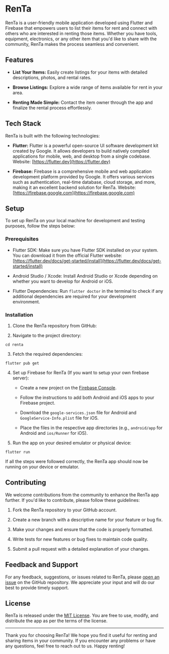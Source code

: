 # RenTa

RenTa is a user-friendly mobile application developed using Flutter and Firebase that empowers users to list their items for rent and connect with others who are interested in renting those items. Whether you have tools, equipment, electronics, or any other item that you'd like to share with the community, RenTa makes the process seamless and convenient.

## Features

- **List Your Items:** Easily create listings for your items with detailed descriptions, photos, and rental rates.

- **Browse Listings:** Explore a wide range of items available for rent in your area.

- **Renting Made Simple:** Contact the item owner through the app and finalize the rental process effortlessly.

## Tech Stack

RenTa is built with the following technologies:

- **Flutter:** Flutter is a powerful open-source UI software development kit created by Google. It allows developers to build natively compiled applications for mobile, web, and desktop from a single codebase. Website: [https://flutter.dev](https://flutter.dev)

- **Firebase:** Firebase is a comprehensive mobile and web application development platform provided by Google. It offers various services such as authentication, real-time database, cloud storage, and more, making it an excellent backend solution for RenTa. Website: [https://firebase.google.com](https://firebase.google.com)

## Setup

To set up RenTa on your local machine for development and testing purposes, follow the steps below:

### Prerequisites

- Flutter SDK: Make sure you have Flutter SDK installed on your system. You can download it from the official Flutter website: [https://flutter.dev/docs/get-started/install](https://flutter.dev/docs/get-started/install)

- Android Studio / Xcode: Install Android Studio or Xcode depending on whether you want to develop for Android or iOS.

- Flutter Dependencies: Run `flutter doctor` in the terminal to check if any additional dependencies are required for your development environment.

### Installation

1. Clone the RenTa repository from GitHub:

2. Navigate to the project directory:

```
cd renta
```

3. Fetch the required dependencies:

```
flutter pub get
```

4. Set up Firebase for RenTa (If you want to setup your own firebase server):

   - Create a new project on the [Firebase Console](https://console.firebase.google.com/).

   - Follow the instructions to add both Android and iOS apps to your Firebase project.

   - Download the `google-services.json` file for Android and `GoogleService-Info.plist` file for iOS.

   - Place the files in the respective app directories (e.g., `android/app` for Android and `ios/Runner` for iOS).

5. Run the app on your desired emulator or physical device:

```
flutter run
```

If all the steps were followed correctly, the RenTa app should now be running on your device or emulator.

## Contributing

We welcome contributions from the community to enhance the RenTa app further. If you'd like to contribute, please follow these guidelines:

1. Fork the RenTa repository to your GitHub account.

2. Create a new branch with a descriptive name for your feature or bug fix.

3. Make your changes and ensure that the code is properly formatted.

4. Write tests for new features or bug fixes to maintain code quality.

5. Submit a pull request with a detailed explanation of your changes.

## Feedback and Support

For any feedback, suggestions, or issues related to RenTa, please [open an issue](https://github.com/yourusername/RenTa/issues) on the GitHub repository. We appreciate your input and will do our best to provide timely support.

## License

RenTa is released under the [MIT License](LICENSE). You are free to use, modify, and distribute the app as per the terms of the license.

---

Thank you for choosing RenTa! We hope you find it useful for renting and sharing items in your community. If you encounter any problems or have any questions, feel free to reach out to us. Happy renting!
